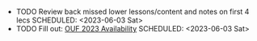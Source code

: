 - TODO Review back missed lower lessons/content and notes on first 4 lecs
  SCHEDULED: <2023-06-03 Sat>
- TODO Fill out: [OUF 2023 Availability](https://forms.gle/24HU4KMuzJxRdgbS7)
  SCHEDULED: <2023-06-03 Sat>